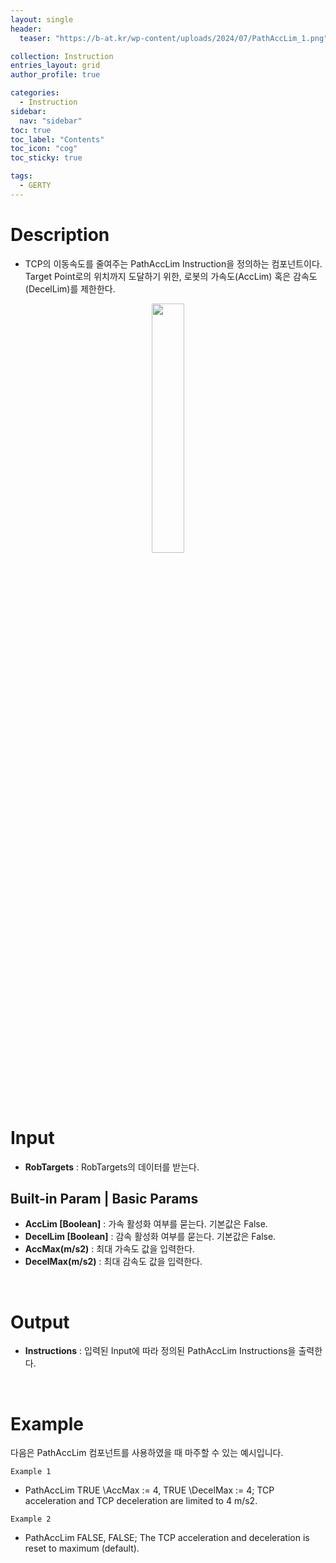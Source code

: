 ```yaml
---
layout: single
header:
  teaser: "https://b-at.kr/wp-content/uploads/2024/07/PathAccLim_1.png"

collection: Instruction
entries_layout: grid
author_profile: true

categories:
  - Instruction
sidebar:
  nav: "sidebar"
toc: true
toc_label: "Contents"
toc_icon: "cog"
toc_sticky: true

tags: 
  - GERTY
---
```

# Description

* TCP의 이동속도를 줄여주는 PathAccLim Instruction을 정의하는 컴포넌트이다. Target Point로의 위치까지 도달하기 위한, 로봇의 가속도(AccLim) 혹은 감속도(DecelLim)를 제한한다.

<p align="center">  <img src="https://b-at.kr/wp-content/uploads/2024/07/PathAccLim_1.png" align="center" width="32%"></p>

<br>

# Input
* **RobTargets** : RobTargets의 데이터를 받는다.

## Built-in Param | Basic Params

* **AccLim [Boolean]** : 가속 활성화 여부를 묻는다. 기본값은 False.
* **DecelLim [Boolean]** : 감속 활성화 여부를 묻는다. 기본값은 False.
* **AccMax(m/s2)** : 최대 가속도 값을 입력한다.
* **DecelMax(m/s2)** : 최대 감속도 값을 입력한다.


<br>

# Output

* **Instructions** : 입력된 Input에 따라 정의된 PathAccLim Instructions을 출력한다.

<br>

# Example

다음은 PathAccLim 컴포넌트를 사용하였을 때 마주할 수 있는 예시입니다.

`Example 1`

- PathAccLim TRUE \AccMax := 4, TRUE \DecelMax := 4; TCP acceleration and TCP deceleration are limited to 4 m/s2. 

`Example 2`

- PathAccLim FALSE, FALSE; The TCP acceleration and deceleration is reset to maximum (default).